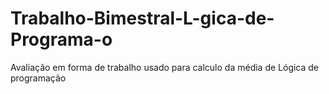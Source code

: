 # Trabalho-Bimestral-L-gica-de-Programa-o
Avaliação em forma de trabalho usado para calculo da média de Lógica de programação
